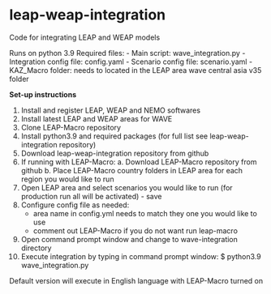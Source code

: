 # leap-weap-integration
Code for integrating LEAP and WEAP models

Runs on python 3.9
Required files: 
                - Main script: wave_integration.py 
                - Integration config file: config.yaml
                - Scenario config file: scenario.yaml
                - KAZ_Macro folder: needs to located in the LEAP area wave central asia v35 folder

**Set-up instructions**
1. Install and register LEAP,  WEAP and NEMO softwares
2. Install latest LEAP and WEAP areas for WAVE
3. Clone LEAP-Macro repository
4. Install python3.9 and required packages (for full list see leap-weap-integration repository)
5. Download leap-weap-integration repository from github
6. If running with LEAP-Macro:
      a. Download LEAP-Macro repository from github
      b. Place LEAP-Macro country folders in LEAP area for each region you would like to run
6. Open LEAP area and select scenarios you would like to run (for production run all will be activated) - save
7. Configure config file as needed:
    - area name in config.yml needs to match they one you would like to use
    - comment out LEAP-Macro if you do not want run leap-macro
8. Open command prompt window and change to wave-integration directory
9. Execute integration by typing in command prompt window:
    $ python3.9 wave_integration.py

Default version will execute in English language with LEAP-Macro turned on
